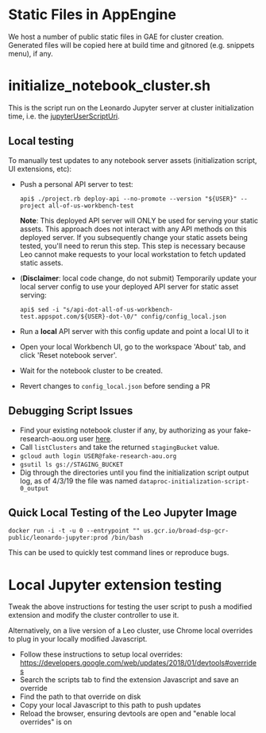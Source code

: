 # Static Files in AppEngine
We host a number of public static files in GAE for cluster creation. Generated files will be copied here at build time and gitnored (e.g. snippets menu), if any.

# initialize_notebook_cluster.sh

This is the script run on the Leonardo Jupyter server at cluster initialization
time, i.e. the [jupyterUserScriptUri](
https://github.com/DataBiosphere/leonardo/blob/cfdbff2448b9cff73ad658ba028d1feafab01b81/src/main/resources/swagger/api-docs.yaml#L509).

## Local testing

To manually test updates to any notebook server assets (initialization script, UI extensions, etc):

- Push a personal API server to test:

  ```
  api$ ./project.rb deploy-api --no-promote --version "${USER}" --project all-of-us-workbench-test
  ```

  **Note**: This deployed API server will ONLY be used for serving your static assets. This approach
  does not interact with any API methods on this deployed server. If you subsequently change your
  static assets being tested, you'll need to rerun this step. This step is necessary because Leo
  cannot make requests to your local workstation to fetch updated static assets.

- (**Disclaimer**: local code change, do not submit) Temporarily update your
  local server config to use your deployed API server for static asset serving:

  ```
  api$ sed -i "s/api-dot-all-of-us-workbench-test.appspot.com/${USER}-dot-\0/" config/config_local.json
  ```

- Run a **local** API server with this config update and point a local UI to it
- Open your local Workbench UI, go to the workspace 'About' tab, and click 'Reset notebook server'.
- Wait for the notebook cluster to be created.
- Revert changes to `config_local.json` before sending a PR

## Debugging Script Issues

- Find your existing notebook cluster if any, by authorizing as your
  fake-research-aou.org user [here](
  https://leonardo.dsde-dev.broadinstitute.org/#!/cluster/listClusters).
- Call `listClusters` and take the returned `stagingBucket` value.
- `gcloud auth login USER@fake-research-aou.org`
- `gsutil ls gs://STAGING_BUCKET`
- Dig through the directories until you find the initialization script output
  log, as of 4/3/19 the file was named `dataproc-initialization-script-0_output`

## Quick Local Testing of the Leo Jupyter Image

```
docker run -i -t -u 0 --entrypoint "" us.gcr.io/broad-dsp-gcr-public/leonardo-jupyter:prod /bin/bash
```

This can be used to quickly test command lines or reproduce bugs.

# Local Jupyter extension testing

Tweak the above instructions for testing the user script to push a modified
extension and modify the cluster controller to use it.

Alternatively, on a live version of a Leo cluster, use Chrome local overrides to
plug in your locally modified Javascript.

- Follow these instructions to setup local overrides: https://developers.google.com/web/updates/2018/01/devtools#overrides
- Search the scripts tab to find the extension Javascript and save an override
- Find the path to that override on disk
- Copy your local Javascript to this path to push updates
- Reload the browser, ensuring devtools are open and "enable local overrides" is on

